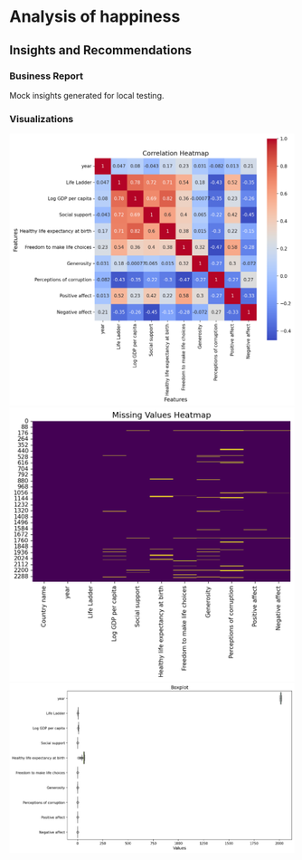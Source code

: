 # Analysis of happiness

## Insights and Recommendations

### Business Report
Mock insights generated for local testing.

### Visualizations
![correlation_heatmap.png](correlation_heatmap.png)
![missing_values_heatmap.png](missing_values_heatmap.png)
![boxplot.png](boxplot.png)
